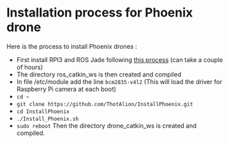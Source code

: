 # Installation process for Phoenix drone
Here is the process to install Phoenix drones :
- First install RPI3 and ROS Jade following [this process](https://github.com/ThotAlion/InstallROSRPI3) (can take a couple of hours)
- The directory ros_catkin_ws is then created and compiled
- In file /etc/module add the line ```bcm2835-v4l2``` (This will load the driver for Raspberry Pi camera at each boot)
- ```cd ~```
- ```git clone https://github.com/ThotAlion/InstallPhoenix.git```
- ```cd InstallPhoenix```
- ```./Install_Phoenix.sh```
- ```sudo reboot```
Then the directory drone_catkin_ws is created and compiled.
